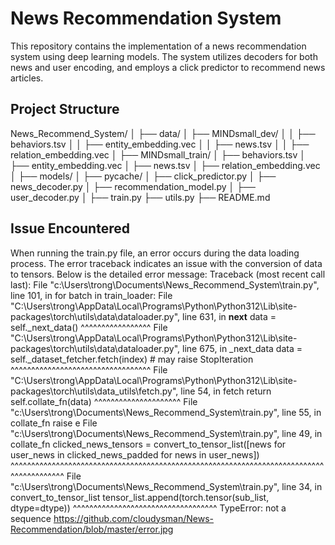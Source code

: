 # News Recommendation System

This repository contains the implementation of a news recommendation system using deep learning models. The system utilizes decoders for both news and user encoding, and employs a click predictor to recommend news articles.

## Project Structure
News_Recommend_System/
  │
  ├── data/
  │ ├── MINDsmall_dev/
  │ │ ├── behaviors.tsv
  │ │ ├── entity_embedding.vec
  │ │ ├── news.tsv
  │ │ ├── relation_embedding.vec
  │ ├── MINDsmall_train/
  │ ├── behaviors.tsv
  │ ├── entity_embedding.vec
  │ ├── news.tsv
  │ ├── relation_embedding.vec
  │
  ├── models/
  │ ├── pycache/
  │ ├── click_predictor.py
  │ ├── news_decoder.py
  │ ├── recommendation_model.py
  │ ├── user_decoder.py
  │
  ├── train.py
  ├── utils.py
  ├── README.md
## Issue Encountered
When running the train.py file, an error occurs during the data loading process. The error traceback indicates an issue with the conversion of data to tensors. Below is the detailed error message:
Traceback (most recent call last):
  File "c:\Users\trong\Documents\News_Recommend_System\train.py", line 101, in <module>
    for batch in train_loader:
  File "C:\Users\trong\AppData\Local\Programs\Python\Python312\Lib\site-packages\torch\utils\data\dataloader.py", line 631, in __next__
    data = self._next_data()
           ^^^^^^^^^^^^^^^^^
  File "C:\Users\trong\AppData\Local\Programs\Python\Python312\Lib\site-packages\torch\utils\data\dataloader.py", line 675, in _next_data
    data = self._dataset_fetcher.fetch(index)  # may raise StopIteration
           ^^^^^^^^^^^^^^^^^^^^^^^^^^^^^^^^^^
  File "C:\Users\trong\AppData\Local\Programs\Python\Python312\Lib\site-packages\torch\utils\data\_utils\fetch.py", line 54, in fetch
    return self.collate_fn(data)
           ^^^^^^^^^^^^^^^^^^^^^
  File "c:\Users\trong\Documents\News_Recommend_System\train.py", line 55, in collate_fn
    raise e
  File "c:\Users\trong\Documents\News_Recommend_System\train.py", line 49, in collate_fn
    clicked_news_tensors = convert_to_tensor_list([news for user_news in clicked_news_padded for news in user_news])
                           ^^^^^^^^^^^^^^^^^^^^^^^^^^^^^^^^^^^^^^^^^^^^^^^^^^^^^^^^^^^^^^^^^^^^^^^^^^^^^^^^^^^^^^^^^
  File "c:\Users\trong\Documents\News_Recommend_System\train.py", line 34, in convert_to_tensor_list
    tensor_list.append(torch.tensor(sub_list, dtype=dtype))
                       ^^^^^^^^^^^^^^^^^^^^^^^^^^^^^^^^^^^
TypeError: not a sequence
https://github.com/cloudysman/News-Recommendation/blob/master/error.jpg
